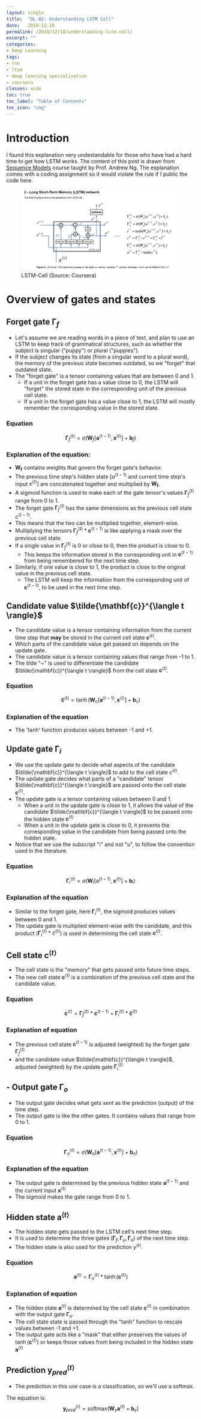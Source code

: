 ```yaml
---
layout: single
title:  "DL-02: Understanding LSTM Cell"
date:   2019-12-18
permalink: /2019/12/18/understanding-lstm-cell/
excerpt: ""
categories: 
- Deep Learning
tags:
- rnn
- ltsm
- deep learning specialisation
- coursera
classes: wide
toc: true
toc_label: "Table of Contents"
toc_icon: "cog"
---
```


# Introduction

I found this explanation very undestandable for those who have had a hard time to get how LSTM works. The content of this post is drawn from [Sequence Models](https://www.coursera.org/learn/nlp-sequence-models) course taught by Prof. Andrew Ng. The explanation comes with a coding assignment so it would violate the rule if I public the code here. 

<figure>
	<img src="https://github.com/datasciblog/datasciblog.github.io/blob/master/_posts/images/2019-12-18-DL-02-building-lstm-from-scratch/1.png?raw=true">
	<figcaption>LSTM-Cell (Source: Coursera)</figcaption>
</figure>


# Overview of gates and states

## Forget gate $\mathbf{\Gamma}_{f}$

* Let's assume we are reading words in a piece of text, and plan to use an LSTM to keep track of grammatical structures, such as whether the subject is singular ("puppy") or plural ("puppies"). 
* If the subject changes its state (from a singular word to a plural word), the memory of the previous state becomes outdated, so we "forget" that outdated state.
* The "forget gate" is a tensor containing values that are between 0 and 1.
    * If a unit in the forget gate has a value close to 0, the LSTM will "forget" the stored state in the corresponding unit of the previous cell state.
    * If a unit in the forget gate has a value close to 1, the LSTM will mostly remember the corresponding value in the stored state.

### Equation

$$\mathbf{\Gamma}_f^{\langle t \rangle} = \sigma(\mathbf{W}_f[\mathbf{a}^{\langle t-1 \rangle}, \mathbf{x}^{\langle t \rangle}] + \mathbf{b}_f)\tag{1} $$

### Explanation of the equation:

* $\mathbf{W_{f}}$ contains weights that govern the forget gate's behavior. 
* The previous time step's hidden state $[a^{\langle t-1 \rangle}$ and current time step's input $x^{\langle t \rangle}]$ are concatenated together and multiplied by $\mathbf{W_{f}}$. 
* A sigmoid function is used to make each of the gate tensor's values $\mathbf{\Gamma}_f^{\langle t \rangle}$ range from 0 to 1.
* The forget gate  $\mathbf{\Gamma}_f^{\langle t \rangle}$ has the same dimensions as the previous cell state $c^{\langle t-1 \rangle}$. 
* This means that the two can be multiplied together, element-wise.
* Multiplying the tensors $\mathbf{\Gamma}_f^{\langle t \rangle} * \mathbf{c}^{\langle t-1 \rangle}$ is like applying a mask over the previous cell state.
* If a single value in $\mathbf{\Gamma}_f^{\langle t \rangle}$ is 0 or close to 0, then the product is close to 0.
    * This keeps the information stored in the corresponding unit in $\mathbf{c}^{\langle t-1 \rangle}$ from being remembered for the next time step.
* Similarly, if one value is close to 1, the product is close to the original value in the previous cell state.
    * The LSTM will keep the information from the corresponding unit of $\mathbf{c}^{\langle t-1 \rangle}$, to be used in the next time step.

## Candidate value $\tilde{\mathbf{c}}^{\langle t \rangle}$
* The candidate value is a tensor containing information from the current time step that **may** be stored in the current cell state $\mathbf{c}^{\langle t \rangle}$.
* Which parts of the candidate value get passed on depends on the update gate.
* The candidate value is a tensor containing values that range from -1 to 1.
* The tilde "~" is used to differentiate the candidate $\tilde{\mathbf{c}}^{\langle t \rangle}$ from the cell state $\mathbf{c}^{\langle t \rangle}$.

### Equation
$$\mathbf{\tilde{c}}^{\langle t \rangle} = \tanh\left( \mathbf{W}_{c} [\mathbf{a}^{\langle t - 1 \rangle}, \mathbf{x}^{\langle t \rangle}] + \mathbf{b}_{c} \right) \tag{3}$$

### Explanation of the equation
* The 'tanh' function produces values between -1 and +1.

## Update gate $\mathbf{\Gamma}_{i}$

* We use the update gate to decide what aspects of the candidate $\tilde{\mathbf{c}}^{\langle t \rangle}$ to add to the cell state $c^{\langle t \rangle}$.
* The update gate decides what parts of a "candidate" tensor $\tilde{\mathbf{c}}^{\langle t \rangle}$ are passed onto the cell state $\mathbf{c}^{\langle t \rangle}$.
* The update gate is a tensor containing values between 0 and 1.
    * When a unit in the update gate is close to 1, it allows the value of the candidate $\tilde{\mathbf{c}}^{\langle t \rangle}$ to be passed onto the hidden state $\mathbf{c}^{\langle t \rangle}$
    * When a unit in the update gate is close to 0, it prevents the corresponding value in the candidate from being passed onto the hidden state.
* Notice that we use the subscript "i" and not "u", to follow the convention used in the literature.

### Equation

$$\mathbf{\Gamma}_i^{\langle t \rangle} = \sigma(\mathbf{W}_i[a^{\langle t-1 \rangle}, \mathbf{x}^{\langle t \rangle}] + \mathbf{b}_i)\tag{2} $$ 

### Explanation of the equation

* Similar to the forget gate, here $\mathbf{\Gamma}_i^{\langle t \rangle}$, the sigmoid produces values between 0 and 1.
* The update gate is multiplied element-wise with the candidate, and this product ($\mathbf{\Gamma}_{i}^{\langle t \rangle} * \tilde{c}^{\langle t \rangle}$) is used in determining the cell state $\mathbf{c}^{\langle t \rangle}$.

## Cell state $\mathbf{c}^{\langle t \rangle}$

* The cell state is the "memory" that gets passed onto future time steps.
* The new cell state $\mathbf{c}^{\langle t \rangle}$ is a combination of the previous cell state and the candidate value.

### Equation

$$ \mathbf{c}^{\langle t \rangle} = \mathbf{\Gamma}_f^{\langle t \rangle}* \mathbf{c}^{\langle t-1 \rangle} + \mathbf{\Gamma}_{i}^{\langle t \rangle} *\mathbf{\tilde{c}}^{\langle t \rangle} \tag{4} $$

### Explanation of equation
* The previous cell state $\mathbf{c}^{\langle t-1 \rangle}$ is adjusted (weighted) by the forget gate $\mathbf{\Gamma}_{f}^{\langle t \rangle}$
* and the candidate value $\tilde{\mathbf{c}}^{\langle t \rangle}$, adjusted (weighted) by the update gate $\mathbf{\Gamma}_{i}^{\langle t \rangle}$

## - Output gate $\mathbf{\Gamma}_{o}$

* The output gate decides what gets sent as the prediction (output) of the time step.
* The output gate is like the other gates. It contains values that range from 0 to 1.

### Equation

$$ \mathbf{\Gamma}_o^{\langle t \rangle}=  \sigma(\mathbf{W}_o[\mathbf{a}^{\langle t-1 \rangle}, \mathbf{x}^{\langle t \rangle}] + \mathbf{b}_{o})\tag{5}$$ 

### Explanation of the equation
* The output gate is determined by the previous hidden state $\mathbf{a}^{\langle t-1 \rangle}$ and the current input $\mathbf{x}^{\langle t \rangle}$
* The sigmoid makes the gate range from 0 to 1.

## Hidden state $\mathbf{a}^{\langle t \rangle}$

* The hidden state gets passed to the LSTM cell's next time step.
* It is used to determine the three gates ($\mathbf{\Gamma}_{f}, \mathbf{\Gamma}_{u}, \mathbf{\Gamma}_{o}$) of the next time step.
* The hidden state is also used for the prediction $y^{\langle t \rangle}$.

### Equation

$$ \mathbf{a}^{\langle t \rangle} = \mathbf{\Gamma}_o^{\langle t \rangle} * \tanh(\mathbf{c}^{\langle t \rangle})\tag{6} $$

### Explanation of equation
* The hidden state $\mathbf{a}^{\langle t \rangle}$ is determined by the cell state $\mathbf{c}^{\langle t \rangle}$ in combination with the output gate $\mathbf{\Gamma}_{o}$.
* The cell state state is passed through the "tanh" function to rescale values between -1 and +1.
* The output gate acts like a "mask" that either preserves the values of $\tanh(\mathbf{c}^{\langle t \rangle})$ or keeps those values from being included in the hidden state $\mathbf{a}^{\langle t \rangle}$

## Prediction $\mathbf{y}^{\langle t \rangle}_{pred}$
* The prediction in this use case is a classification, so we'll use a softmax.

The equation is:
$$\mathbf{y}^{\langle t \rangle}_{pred} = \textrm{softmax}(\mathbf{W}_{y} \mathbf{a}^{\langle t \rangle} + \mathbf{b}_{y})$$